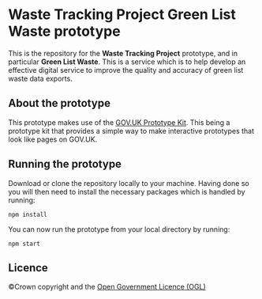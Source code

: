 # Waste Tracking Project Green List Waste prototype
This is the repository for the **Waste Tracking Project** prototype, and in particular **Green List Waste**. This is a service which is to help develop an effective digital service to improve the quality and accuracy of green list waste data exports.

## About the prototype
This prototype makes use of the [GOV.UK Prototype Kit](https://govuk-prototype-kit.herokuapp.com/docs). This being a prototype kit that provides a simple way to make interactive prototypes that look like pages on GOV.UK.

## Running the prototype
Download or clone the repository locally to your machine. Having done so you will then need to install the necessary packages which is handled by running:

	npm install

You can now run the prototype from your local directory by running:

	npm start 

## Licence
©Crown copyright and the [Open Government Licence (OGL)](http://www.nationalarchives.gov.uk/doc/open-government-licence/version/3)
